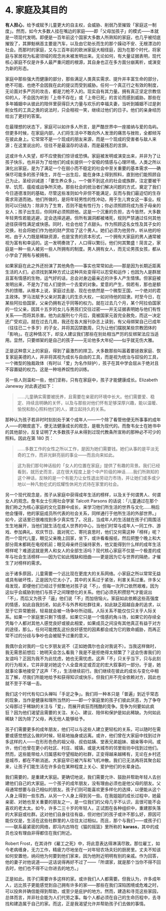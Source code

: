 # 4. 家庭及其目的

**有人担心**，给予或赋予儿童更大的自主权，会威胁、削弱乃至摧毁「家庭这一制度」。然而，如今大多数人挂在嘴边的家庭——即「父母加孩子」的模式——本就是一项现代发明。即便是一百年前这个国家大多数人所熟知的家庭，也几乎被彻底摧毁了，其罪魁祸首主要是汽车，以及由它助长而生的那个躁动不安、无根漂泊的社会。而那时的家庭，又与三百年前的欧洲家庭大相径庭，因为在那个时代，将家庭与家居视为私密领域的观念尚未被发明出来。无论如何，有大量证据表明，现代核心家庭不仅是许多人最严重问题的根源，其自身也正在多方面分崩离析，或演变为新的形态。

家庭中那些强大而健康的部分，那些满足人类真实需求、提升并丰富生命的部分，绝不可能、也绝不会因我在此的提议而受到威胁。任何一个真正行之有效的制度，无论面对多严厉的攻击，都是刀枪不入的。现实自有其力量。拥有真正坚定宗教信仰的人，不会因为听到「上帝不存在」或「上帝已死」的言论而感到威胁。那些在多年婚姻中从彼此的陪伴里获得巨大力量与欢乐的幸福夫妻，当听到婚姻不过是剥削女性的工具之类的说法时，只会相视一笑，继续过他们的日子。他们的亲身经历给出了更好的答案。

在最理想的状态下，家庭可以如许多人所言，是严酷世界中一座接纳与爱的岛屿。但更多时候，在家庭内部，人们将生活中不敢向外人发泄的痛苦与挫败，全都倾泻在彼此身上。它常常不是一个现成的朋友来源，而是一个现成的受害者与敌人来源；在这里说出的，往往不是最温存的话语，而是最残忍的言辞。

这或许令人失望，却不应使我们惊讶或恐惧。家庭被发明或演变出来，并非为了让孩子快乐，也并非为了给他们的成长提供一个安稳的情感与心理环境。人类之所以演化出家庭，是为了满足一个在弱小而不稳定的社会中至关重要的基本需求——确保尽可能多的孩子降生，并在一出生后，能在身体上得到照料，直到他们能照顾自己为止。圣经训诫道：「要生养众多」。一个做不到这点的社会或族群，注定要被干旱、饥荒、瘟疫或战争所灭绝。那些社会的统治者们解决问题的方式，奠定了我们今日道德准则的基础，尽管这些准则如今非但不能满足，反而与我们最迫切的生存需求背道而驰。他们所做的，是将年轻男性的性冲动，用于生儿育女这一事业。规则可以归结为：除非为了生育，否则不能有性行为；你必须照顾将成为孩子母亲的女人；孩子出生后，你同样必须照顾他。这是一个沉重的负担，古今皆然，大多数年轻男性若能逃避，定会选择逃避。但所有漏洞都被堵死，规则严禁通过任何其他途径获得性满足或快感。同时，社会也给了点甜头。作为照顾这名女性及其子女的交换，社会将她们作为他的财产赏给了这个男人。她们必须为他劳作，听从他的吩咐。由于人力既是稀缺资源，也是宝贵的资本形式，一个拥有大家庭的男人通常被视为富有和幸运的。这一发明奏效了，人口得以繁衍。他们何其繁盛！简言之，家庭是一种一些人被另一些人所拥有的制度。男人拥有女人，而无论男孩女孩，都从小学会了拥有与被拥有。

如果家庭在此之外还扮演了其他角色——事实也常常如此——那是因为长期近距离生活的人们，必须找到某种方式让这种共处变得可以忍受和运作；也因为人是群居且富有情感的生物，运气好的话，总会对身边最亲近的许多人产生情愫。但家庭被发明出来，不是为了给人们提供一个去爱的对象。爱意的产生，倘若有，那也是额外的馈赠。从根本上说，家庭过去是、现在也依然是一个微型王国，一个绝对的君主政体。罗马法赋予父亲对其妻儿的生杀大权，一如对待他的奴隶。时至今日，在某些阿拉伯国家，父亲仍拥有近乎同等的权力。就在过去几个月，某个阿拉伯国家的一位父亲，因其十五岁的女儿与男孩们交往过密——并无证据表明她与他们有性关系——而将其杀害。他为此服刑七个月后，竟被国家元首完全赦免，而这一决定还广受欢迎。就在过去几周，我还在各大报刊杂志上读到，有父母绑架自己已成年（往往已二十多岁）的子女，并将其囚禁数周，只为让他们摆脱某些宗教团体的「影响」。在这种情况下，却没人建议我们那些在别处相当严厉的反绑架法应当适用。显然，只要绑架的是自己的孩子——无论他多大年纪——似乎就无伤大雅。

正是这种意义上的家庭，得到了最激烈的捍卫。大多数那些叫嚣着要拯救家庭、恢复家庭美德的人，并非将其视为成长与自由的工具，而是视为统治与奴役的工具，一个微型的独裁政体（有时以「爱」为名作辩护），孩子在其中学会屈从于绝对且不容置疑的权力。这是一种培养奴性的训练。

另一些人则温和一些，他们坚称，只有在家庭中，孩子才能健康成长。Elizabeth Janeway 对此表述如下：

> ……儿童确实需要被抚养，且需要在亲密的环境中长大。他们需要爱、稳定、持续且明确的关怀，以及与那些对他们怀有足够深厚兴趣，能以温暖、愉悦和耐心照料他们的人，建立起持久的关系。

那种认为孩子若非时时刻刻处于某个成年人——一个除了看管他便无所事事的成年人——的眼皮底下，便无法健康成长的观念，是极为现代的。而詹韦女士在她书中的其他部分，反复证明了大多数孩子从未得到过现代教条所宣称的那种必不可少的照料。因此在第 180 页：

> ……多数工作的女性之所以工作，是因为她们需要钱。她们从事的是平淡无奇的工作，而非光鲜亮丽的事业——而且向来如此。

> 这为我们那句神话般的「女人的位置在家庭」提供了有趣的背景。我们已经看到，就历史而言，这在很大程度上是个中产阶级的神话……我们所熟知的这个神话，反映的是一个有能力让女性退出劳动力市场，并让她们或多或少地以一种凡勃伦式的炫耀性休闲方式待在家里的社会。

另一个现代观念是，孩子从家庭中获得成年生活的榜样，以及关于何谓男人、何谓女人的观念。詹韦女士引用社会学家 Talcott Parsons 的话说：「儿童通过在那个我们称之为核心家庭的文化亚群中成长，来学习他们所生活的世界与文化……稍后他会懂得，他的家庭成员所代表的社会关系，同样通行于他所生活的外部世界。」如今，这话里已很难找到多少真实性了。况且，当成年人的生活就在孩子们周围活生生地展开，当他们就生活在成人世界的中心，当他们时常与成年人一同工作、游戏、参加典礼、欢庆节日、面对死亡、寄托哀思时，他们又何需这种「榜样」呢？而一个现代儿童，眼见父亲晚上回家，坐下，或许看看报纸，然后把整个晚上和大部分周末都耗在电视机前；眼见母亲终日操持家务，他又能得到什么样的成年生活榜样呢？难道这就是男人和女人的全部生活吗？现代核心家庭不仅是一个极差的成年与社会生活榜样——因为它如此残缺和扭曲——更是因为它与世界的隔绝，才催生了对榜样的需求。

出于诸多原因，儿童需要一个远比现在更庞大的关系网络。小家庭之所以常常无益或具有破坏性，正是因为它太小了。其中的关系过于紧张，利害关系过重。许多父母发现，即便他们已经过于频繁地对孩子说「不」，但每一次开口依然艰难，因为这似乎会威胁到他们与孩子之间理想化的关系。他们必须先积攒怒气才能说出「不」，而后又为孩子「逼」他们说「不」而加倍恼火。家庭如此依赖这些高强度的情感，如此自我封闭，如此不与外界和社群往来，如此缺乏超越自身的追求，以至于它异常脆弱，轻易就会被一场争吵所动摇。人际关系不能仅仅只关乎人际关系。如果一个家庭里只剩下情感，如果它只是一个情感的角斗场，如果它的存续全凭每个人都对其他人感觉良好或彼此相爱，如果成员之间没有其他真正有益于对方的途径，那么，任何可能搅乱这份良好感觉的因素都会成为它的致命威胁，而再正常不过的分歧与争吵也会被赋予过重的意义。

我偶尔会对我的一位七岁朋友说不（正如她偶尔也会对我说不）。当我这样做时，我无需思前想后：她明天会怎么看我？我是不是拒绝得太频繁了？这会伤害我们的友谊吗？正因为我不为此忧虑，她也无需忧虑。这声「不」只关乎当下，只与此刻的行为相关。它并非是对她这个人全盘肯定或否定的宏大叙事的一部分。于是，她就事论事地接受了这声「不」，生活继续前行。我们继续在彼此的成长与变化中相互了解，尽我们所能地给予和获得知识或快乐，但我们并不完全依赖对方，因此也就不至于不堪一击。

我们这个时代有句口头禅叫「手足之争」。我们将一种本只是「普遍」到近乎常态的现象，当作是健康和理所当然的——即一个家庭里的孩子们彼此厌恶，为了争夺父母那过于稀缺的关注与「爱」，而展开疯狂而残酷的竞争。竞争为何要如此疯狂？因为他们渴望且需要的关注、关心、建议、陪伴和保护是如此稀缺。为何如此稀缺？因为除了父母，再无他人能够给予。

孩子们需要更多的成年朋友，他们可以与这些人建立更轻松的关系，可以随时在需要或感觉想这么做的时候，轻易地抽身或远离。或许，他们曾在大家庭中找到过许多这样的人——在形形色色的祖父母、叔伯姑姨、堂表兄弟姐妹、姻亲等中间。或许，他们也曾在更小的社区、村庄、城镇，或是大城市的邻里街坊中找到过他们。然而，这些能带给人归属感和守望相助的社群，正变得越来越稀有，无论在乡村还是城市，都在不断消逝。大家庭早已被汽车和飞机冲散。我们已无法再将其聚合起来，让孩子们能生活在许多会在某种程度上关心、爱护他们的长辈身边。

我们需要的，是重建大家庭。更确切地说，我们需要允许、鼓励并帮助年轻人去创建他们自己的大家庭。一个孩子的成年朋友，没有理由必须也是他父母的朋友。父母通常想要与自己相似的朋友。孩子们则可能喜欢更多样化的选择，以便能从这个人身上得到一些东西，从另一个人身上得到另一些。在我姐姐的成长过程中，她最亲密、对她也至关重要的朋友之一，是一位我们的父母几乎不认识，且很可能不会喜欢的老太太。如今，许多二三十岁的年轻人，正试图在各种组织中，重建那失落的大家庭或社群。这对他们自身往往有益，但对他们的孩子或许不那么好，原因可能仅仅是，生活在这些社群里的人往往太过相似。而且，那个与我们——或孩子们——联系最紧密的网络，即冯内古特在《猫的摇篮》里所称的 **karass**，其中的成员也没有理由非得都住在我们附近。

Robert Frost，在其诗作《雇工之死》中，将此意表达得淋漓尽致。那位雇工，如今老病缠身，无力工作，精疲力尽地坐在一对年轻农场夫妇的厨房里。丈夫不知该如何安置他，纳闷他为何要到他们家来，因为他附近明明有别的亲戚。作为回答，他的妻子对他说道——这话说得再好不过了——「所谓家，就是那个当你不得不回去时，他们也不得不让你进去的地方。」

正是如此。孩子们需要许多这样的家。或许我们人人都需要。但我认为，许多成年人，远比孩子更能感觉到自己拥有许多的家——那些在我们深陷困境或危难之时，可以投奔并确信能得到帮助，或至少是庇护的地方。然而，建造和寻觅这些家园，总体而言，并非社会能为人们代劳之事。每个人都必须在自己的生命历程中，去寻找和建造属于自己的家。而这，正是我渴望允许并帮助孩子们去做的事情。